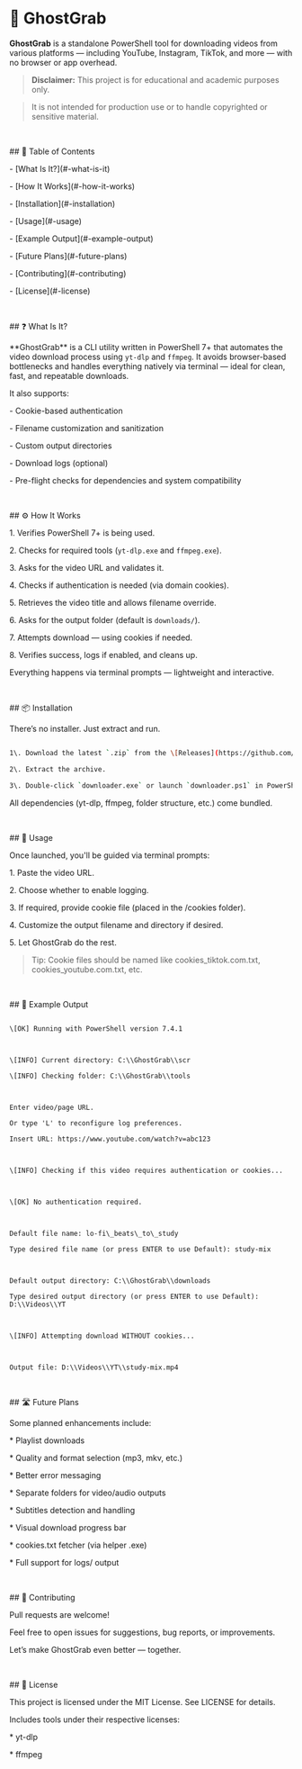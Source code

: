 # 👻 GhostGrab



**GhostGrab** is a standalone PowerShell tool for downloading videos from various platforms — including YouTube, Instagram, TikTok, and more — with no browser or app overhead.



> **Disclaimer:** This project is for educational and academic purposes only.

> It is not intended for production use or to handle copyrighted or sensitive material.



<br>



\## 📑 Table of Contents



\- \[What Is It?](#-what-is-it)

\- \[How It Works](#-how-it-works)

\- \[Installation](#-installation)

\- \[Usage](#-usage)

\- \[Example Output](#-example-output)

\- \[Future Plans](#-future-plans)

\- \[Contributing](#-contributing)

\- \[License](#-license)



<br>



\## ❓ What Is It?



\*\*GhostGrab\*\* is a CLI utility written in PowerShell 7+ that automates the video download process using `yt-dlp` and `ffmpeg`. It avoids browser-based bottlenecks and handles everything natively via terminal — ideal for clean, fast, and repeatable downloads.



It also supports:

\- Cookie-based authentication

\- Filename customization and sanitization

\- Custom output directories

\- Download logs (optional)

\- Pre-flight checks for dependencies and system compatibility



<br>



\## ⚙️ How It Works



1\. Verifies PowerShell 7+ is being used.

2\. Checks for required tools (`yt-dlp.exe` and `ffmpeg.exe`).

3\. Asks for the video URL and validates it.

4\. Checks if authentication is needed (via domain cookies).

5\. Retrieves the video title and allows filename override.

6\. Asks for the output folder (default is `downloads/`).

7\. Attempts download — using cookies if needed.

8\. Verifies success, logs if enabled, and cleans up.



Everything happens via terminal prompts — lightweight and interactive.



<br>



\## 📦 Installation



There’s no installer. Just extract and run.



```bash

1\. Download the latest `.zip` from the \[Releases](https://github.com/YOUR\_USERNAME/GhostGrab/releases) page.

2\. Extract the archive.

3\. Double-click `downloader.exe` or launch `downloader.ps1` in PowerShell 7+.

```

All dependencies (yt-dlp, ffmpeg, folder structure, etc.) come bundled.



<br>



\## 🚀 Usage



Once launched, you'll be guided via terminal prompts:

1\. Paste the video URL.

2\. Choose whether to enable logging.

3\. If required, provide cookie file (placed in the /cookies folder).

4\. Customize the output filename and directory if desired.

5\. Let GhostGrab do the rest.



> Tip: Cookie files should be named like cookies\_tiktok.com.txt, cookies\_youtube.com.txt, etc.



<br>



\## 🧪 Example Output



```

\[OK] Running with PowerShell version 7.4.1



\[INFO] Current directory: C:\\GhostGrab\\scr

\[INFO] Checking folder: C:\\GhostGrab\\tools



Enter video/page URL.

Or type 'L' to reconfigure log preferences.

Insert URL: https://www.youtube.com/watch?v=abc123



\[INFO] Checking if this video requires authentication or cookies...



\[OK] No authentication required.



Default file name: lo-fi\_beats\_to\_study

Type desired file name (or press ENTER to use Default): study-mix



Default output directory: C:\\GhostGrab\\downloads

Type desired output directory (or press ENTER to use Default): D:\\Videos\\YT



\[INFO] Attempting download WITHOUT cookies...



Output file: D:\\Videos\\YT\\study-mix.mp4

```



<br>



\## 🛣️ Future Plans



Some planned enhancements include:



\* Playlist downloads

\* Quality and format selection (mp3, mkv, etc.)

\* Better error messaging

\* Separate folders for video/audio outputs

\* Subtitles detection and handling

\* Visual download progress bar

\* cookies.txt fetcher (via helper .exe)

\* Full support for logs/ output



<br>



\## 🤝 Contributing



Pull requests are welcome!



Feel free to open issues for suggestions, bug reports, or improvements.

Let’s make GhostGrab even better — together.



<br>



\## 📄 License



This project is licensed under the MIT License. See LICENSE for details.

Includes tools under their respective licenses:

\* yt-dlp

\* ffmpeg

